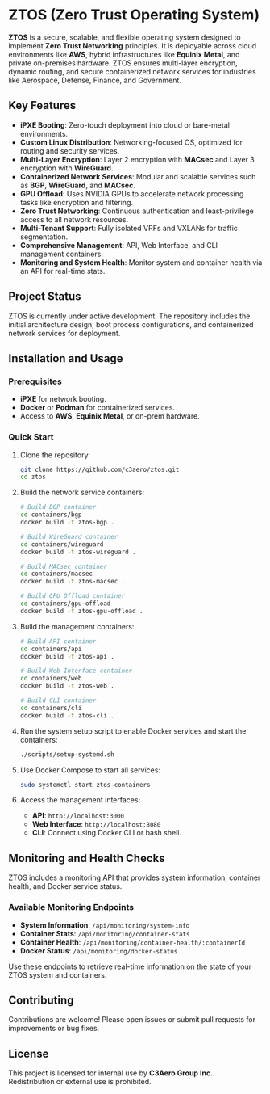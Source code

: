 # ZTOS (Zero Trust Operating System)

**ZTOS** is a secure, scalable, and flexible operating system designed to implement **Zero Trust Networking** principles. It is deployable across cloud environments like **AWS**, hybrid infrastructures like **Equinix Metal**, and private on-premises hardware. ZTOS ensures multi-layer encryption, dynamic routing, and secure containerized network services for industries like Aerospace, Defense, Finance, and Government.

## Key Features

- **iPXE Booting**: Zero-touch deployment into cloud or bare-metal environments.
- **Custom Linux Distribution**: Networking-focused OS, optimized for routing and security services.
- **Multi-Layer Encryption**: Layer 2 encryption with **MACsec** and Layer 3 encryption with **WireGuard**.
- **Containerized Network Services**: Modular and scalable services such as **BGP**, **WireGuard**, and **MACsec**.
- **GPU Offload**: Uses NVIDIA GPUs to accelerate network processing tasks like encryption and filtering.
- **Zero Trust Networking**: Continuous authentication and least-privilege access to all network resources.
- **Multi-Tenant Support**: Fully isolated VRFs and VXLANs for traffic segmentation.
- **Comprehensive Management**: API, Web Interface, and CLI management containers.
- **Monitoring and System Health**: Monitor system and container health via an API for real-time stats.

## Project Status

ZTOS is currently under active development. The repository includes the initial architecture design, boot process configurations, and containerized network services for deployment.

## Installation and Usage

### Prerequisites

- **iPXE** for network booting.
- **Docker** or **Podman** for containerized services.
- Access to **AWS**, **Equinix Metal**, or on-prem hardware.

### Quick Start

1. Clone the repository:

    ```bash
    git clone https://github.com/c3aero/ztos.git
    cd ztos
    ```

2. Build the network service containers:

    ```bash
    # Build BGP container
    cd containers/bgp
    docker build -t ztos-bgp .

    # Build WireGuard container
    cd containers/wireguard
    docker build -t ztos-wireguard .

    # Build MACsec container
    cd containers/macsec
    docker build -t ztos-macsec .

    # Build GPU Offload container
    cd containers/gpu-offload
    docker build -t ztos-gpu-offload .
    ```

3. Build the management containers:

    ```bash
    # Build API container
    cd containers/api
    docker build -t ztos-api .

    # Build Web Interface container
    cd containers/web
    docker build -t ztos-web .

    # Build CLI container
    cd containers/cli
    docker build -t ztos-cli .
    ```

4. Run the system setup script to enable Docker services and start the containers:

    ```bash
    ./scripts/setup-systemd.sh
    ```

5. Use Docker Compose to start all services:

    ```bash
    sudo systemctl start ztos-containers
    ```

6. Access the management interfaces:

    - **API**: `http://localhost:3000`
    - **Web Interface**: `http://localhost:8080`
    - **CLI**: Connect using Docker CLI or bash shell.

## Monitoring and Health Checks

ZTOS includes a monitoring API that provides system information, container health, and Docker service status.

### Available Monitoring Endpoints

- **System Information**: `/api/monitoring/system-info`
- **Container Stats**: `/api/monitoring/container-stats`
- **Container Health**: `/api/monitoring/container-health/:containerId`
- **Docker Status**: `/api/monitoring/docker-status`

Use these endpoints to retrieve real-time information on the state of your ZTOS system and containers.

## Contributing

Contributions are welcome! Please open issues or submit pull requests for improvements or bug fixes.

## License

This project is licensed for internal use by **C3Aero Group Inc.**. Redistribution or external use is prohibited.
